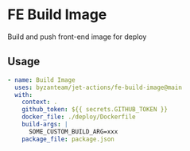 # FE Build Image
Build and push front-end image for deploy

## Usage

```yaml
- name: Build Image
  uses: byzanteam/jet-actions/fe-build-image@main
  with:
    context: .
    github_token: ${{ secrets.GITHUB_TOKEN }}
    docker_file: ./deploy/Dockerfile
    build-args: |
      SOME_CUSTOM_BUILD_ARG=xxx
    package_file: package.json
```
